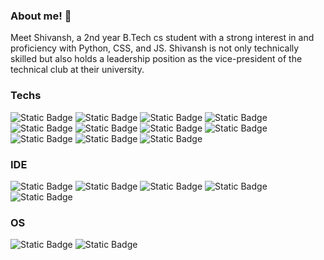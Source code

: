 ### About me! 👋

Meet Shivansh, a 2nd year B.Tech cs student with a strong interest in and proficiency
 with Python, CSS, and JS. Shivansh is not only technically skilled but also holds a 
 leadership position as the vice-president of the technical club at their university.

### Techs

![Static Badge](https://img.shields.io/badge/Python-blue?style=for-the-badge&logo=python&logoColor=yellow)
![Static Badge](https://img.shields.io/badge/MySQL-%234479A1?style=for-the-badge&logo=mysql&logoColor=white)
![Static Badge](https://img.shields.io/badge/Git-%23F05032?style=for-the-badge&logo=git&logoColor=white)
![Static Badge](https://img.shields.io/badge/Github-%23181717?style=for-the-badge&logo=github&logoColor=white)
![Static Badge](https://img.shields.io/badge/replit-%23F26207?style=for-the-badge&logo=replit&logoColor=white)
![Static Badge](https://img.shields.io/badge/Java-%23000000?style=for-the-badge&logo=OpenJDK)
![Static Badge](https://img.shields.io/badge/Javascript-%23F7DF1E?style=for-the-badge&logo=javascript&logoColor=black)
![Static Badge](https://img.shields.io/badge/C-%23A8B9CC?style=for-the-badge&logo=C&logoColor=white)
![Static Badge](https://img.shields.io/badge/C%2B%2B-%2300599C?style=for-the-badge&logo=C%2B%2B&logoColor=white)
![Static Badge](https://img.shields.io/badge/HTML-%23E34F26?style=for-the-badge&logo=html5&logoColor=white)
![Static Badge](https://img.shields.io/badge/CSS-%231572B6?style=for-the-badge&logo=CSS3&logoColor=white)



### IDE

![Static Badge](https://img.shields.io/badge/VS%20Code-%23007ACC?style=for-the-badge&logo=visualstudiocode&logoColor=white)
![Static Badge](https://img.shields.io/badge/Atom-%2366595C?style=for-the-badge&logo=atom&logoColor=white)
![Static Badge](https://img.shields.io/badge/Eclipse-%232C2255?style=for-the-badge&logo=eclipseide&logoColor=white)
![Static Badge](https://img.shields.io/badge/Pycharm-%23000000?style=for-the-badge&logo=pycharm&logoColor=white)
![Static Badge](https://img.shields.io/badge/Jetbrains-%23000000?style=for-the-badge&logo=jetbrains&logoColor=white)


### OS

![Static Badge](https://img.shields.io/badge/Windows-%230078D6?style=for-the-badge&logo=windows10)
![Static Badge](https://img.shields.io/badge/macos-%23000000?style=for-the-badge&logo=macos&logoColor=white)







